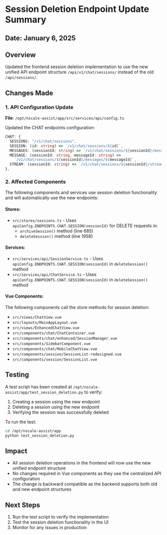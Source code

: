 # Session Deletion Endpoint Update Summary

## Date: January 6, 2025

## Overview
Updated the frontend session deletion implementation to use the new unified API endpoint structure `/api/v1/chat/sessions/` instead of the old `/api/sessions/`.

## Changes Made

### 1. API Configuration Update
**File**: `/opt/nscale-assist/app/src/services/api/config.ts`

Updated the CHAT endpoints configuration:
```typescript
CHAT: {
  SESSIONS: "/v1/chat/sessions",
  SESSION: (id: string) => `/v1/chat/sessions/${id}`,
  MESSAGES: (sessionId: string) => `/v1/chat/sessions/${sessionId}/messages`,
  MESSAGE: (sessionId: string, messageId: string) =>
    `/v1/chat/sessions/${sessionId}/messages/${messageId}`,
  STREAM: (sessionId: string) => `/v1/chat/sessions/${sessionId}/stream`,
},
```

### 2. Affected Components
The following components and services use session deletion functionality and will automatically use the new endpoints:

#### Stores:
- `src/stores/sessions.ts` - Uses `apiConfig.ENDPOINTS.CHAT.SESSION(sessionId)` for DELETE requests in:
  - `archiveSession()` method (line 685)
  - `deleteSession()` method (line 1958)

#### Services:
- `src/services/api/SessionService.ts` - Uses `apiConfig.ENDPOINTS.CHAT.SESSION(sessionId)` in `deleteSession()` method
- `src/services/api/ChatService.ts` - Uses `apiConfig.ENDPOINTS.CHAT.SESSION(sessionId)` in `deleteSession()` method

#### Vue Components:
The following components call the store methods for session deletion:
- `src/views/ChatView.vue`
- `src/layouts/MainAppLayout.vue`
- `src/views/EnhancedChatView.vue`
- `src/components/chat/ChatContainer.vue`
- `src/components/chat/enhanced/SessionManager.vue`
- `src/components/SidebarComponent.vue`
- `src/components/chat/MobileChatView.vue`
- `src/components/session/SessionList-redesigned.vue`
- `src/components/session/SessionList.vue`

## Testing
A test script has been created at `/opt/nscale-assist/app/test_session_deletion.py` to verify:
1. Creating a session using the new endpoint
2. Deleting a session using the new endpoint
3. Verifying the session was successfully deleted

To run the test:
```bash
cd /opt/nscale-assist/app
python test_session_deletion.py
```

## Impact
- All session deletion operations in the frontend will now use the new unified endpoint structure
- No changes required in Vue components as they use the centralized API configuration
- The change is backward compatible as the backend supports both old and new endpoint structures

## Next Steps
1. Run the test script to verify the implementation
2. Test the session deletion functionality in the UI
3. Monitor for any issues in production